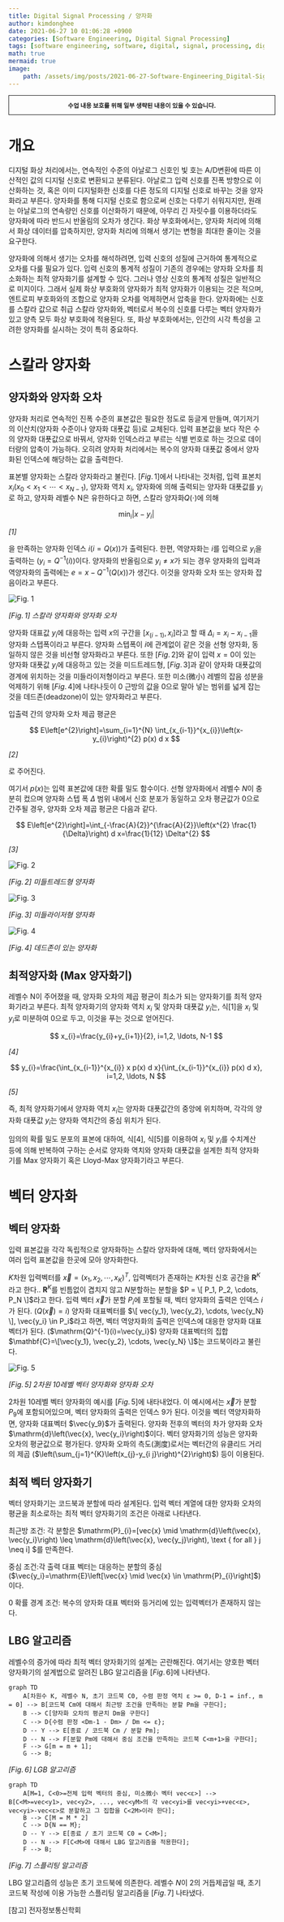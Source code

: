 ```yaml
---
title: Digital Signal Processing / 양자화
author: kimdonghee
date: 2021-06-27 10 01:06:28 +0900
categories: [Software Engineering, Digital Signal Processing]
tags: [software engineering, software, digital, signal, processing, digital signal processing, quantization]
math: true
mermaid: true
image:
    path: /assets/img/posts/2021-06-27-Software-Engineering_Digital-Signal-Processing_양자화/preview.jpg
---
```


<div style="border:1px solid; padding:10px; margin-bottom: 20px; width: 100%; text-align: center;">
<b style="font-size: 0.85em;">수업 내용 보호를 위해 일부 생략된 내용이 있을 수 있습니다.</b><br>
</div>

# **개요**

디지털 화상 처리에서는, 연속적인 수준의 아날로그 신호인 빛 호는 A/D변환에 따른 이산적인 값의 디지털 신호로 변환되고 분류된다. 아날로그 입력 신호를 진폭 방향으로 이산화하는 것, 혹은 이미 디지털화한 신호를 다른 정도의 디지털 신호로 바꾸는 것을 양자화라고 부른다. 양자화를 통해 디지털 신호로 함으로써 신호는 다루기 쉬워지지만, 원래는 아날로그의 연속량인 신호를 이산화하기 때문에, 아무리 긴 자릿수를 이용하더라도 양자화에 따라 반드시 반올림의 오차가 생긴다. 화상 부호화에서는, 양자화 처리에 의해서 화상 데이터를 압축하지만, 양자화 처리에 의해서 생기는 변형을 최대한 줄이는 것을 요구한다.

양자화에 의해서 생기는 오차를 해석하려면, 입력 신호의 성질에 근거하여 통계적으로 오차를 다룰 필요가 있다. 입력 신호의 통계적 성질이 기존의 경우에는 양자화 오차를 최소화하는 최적 양자화기를 설계할 수 있다. 그러나 영상 신호의 통계적 성질은 일반적으로 미지이다. 그래서 실제 화상 부호화의 양자화가 최적 양자화가 이용되는 것은 적으며, 엔트로피 부호화와의 조합으로 양자화 오차를 억제하면서 압축을 한다. 양자화에는 신호를 스칼라 값으로 취급 스칼라 양자화와, 벡터로서 복수의 신호를 다루는 벡터 양자화가 있고 양측 모두 화상 부호화에 적용된다. 또, 화상 부호화에서는, 인간의 시각 특성을 고려한 양자화를 실시하는 것이 특히 중요하다.

# **스칼라 양자화**

## **양자화와 양자화 오차**

양자화 처리로 연속적인 진폭 수준의 표본값은 필요한 정도로 둥글게 만들며, 여기저기의 이산치(양자화 수준이나 양자화 대푯값 등)로 교체된다. 입력 표본값을 보다 작은 수의 양자화 대푯값으로 바꿔서, 양자화 인덱스라고 부르는 식별 번호로 하는 것으로 데이터량의 압축이 가능하다. 오히려 양자화 처리에서는 복수의 양자화 대푯값 중에서 양자화된 인덱스에 해당하는 값을 출력한다.

표본별 양자화는 스칼라 양자화라고 불린다. $[Fig.\,1]$에서 나타내는 것처럼, 입력 표본치 $x_{i}\left(x_{0} < x_{1} < \cdots < x_{N-1}\right)$, 양자화 역치 $x_i$, 양자화에 의해 출력되는 양자화 대푯값를 $y_i$로 하고, 양자화 레벨수 N은 유한하다고 하면, 스칼라 양자화$Q(\cdot)$에 의해

$$
\min _{i}\left|x-y_{i}\right|
$$

*$[1]$*

을 만족하는 양자화 인덱스 $i(i=Q(x))$가 출력된다. 한편, 역양자화는 $i$를 입력으로 $y_i$을 출력하는 $\left(y_{i}=Q^{-1}(i)\right)$이다. 양자화의 반올림으로 $y_{i} \neq x$가 되는 경우 양자화의 입력과 역양자화의 출력에는 $e=x-Q^{-1}(Q(x))$가 생긴다. 이것을 양자화 오차 또는 양자화 잡음이라고 부른다.

![Fig. 1](/assets/img/posts/2021-06-27-Software-Engineering_Digital-Signal-Processing_양자화/fig_1.png)

*$[Fig.\,1]$ 스칼라 양자화와 양자화 오차*

양자화 대표값 $y_i$에 대응하는 입력 $x$의 구간을 $[x_(i-1), x_i]$라고 할 때 $\Delta_{i}=x_{i}-x_{i-1}$을 양자화 스텝폭이라고 부른다. 양자화 스텝폭이 $i$에 관계없이 같은 것을 선형 양자화, 동일하지 않은 것을 비선형 양자화라고 부른다. 또한 $[Fig.\,2]$와 같이 입력 $x = 0$이 있는 양자화 대푯값 $y_i$에 대응하고 있는 것을 미드트레드형, $[Fig.\,3]$과 같이 양자화 대푯값의 경계에 위치하는 것을 미들라이저형이라고 부른다. 또한 미소(微小) 레벨의 잡음 성분을 억제하기 위해 $[Fig.\,4]$에 나타나듯이 0 근방의 값을 0으로 말아 넣는 범위를 넓게 잡는 것을 데드존(deadzone)이 있는 양자화라고 부른다.

입출력 간의 양자화 오차 제곱 평균은

$$
E\left[e^{2}\right]=\sum_{i=1}^{N} \int_{x_{i-1}}^{x_{i}}\left(x-y_{i}\right)^{2} p(x) d x
$$

*$[2]$*

로 주어진다.

여기서 $p(x)$는 입력 표본값에 대한 확률 밀도 함수이다. 선형 양자화에서 레벨수 $N$이 충분히 컸으며 양자화 스텝 폭 $\Delta$ 범위 내에서 신호 분포가 동일하고 오차 평균값가 0으로 간주될 경우, 양자화 오차 제곱 평균은 다음과 같다.

$$
E\left[e^{2}\right]=\int_{-\frac{A}{2}}^{\frac{A}{2}}\left(x^{2} \frac{1}{\Delta}\right) d x=\frac{1}{12} \Delta^{2}
$$

*$[3]$*

![Fig. 2](/assets/img/posts/2021-06-27-Software-Engineering_Digital-Signal-Processing_양자화/fig_2.png)

*$[Fig.\,2]$ 미들트레드형 양자화*

![Fig. 3](/assets/img/posts/2021-06-27-Software-Engineering_Digital-Signal-Processing_양자화/fig_3.png)

*$[Fig.\,3]$ 미들라이저형 양자화*

![Fig. 4](/assets/img/posts/2021-06-27-Software-Engineering_Digital-Signal-Processing_양자화/fig_4.png)

*$[Fig.\,4]$ 데드존이 있는 양자화*

## **최적양자화 (Max 양자화기)**

레벨수 N이 주어졌을 때, 양자화 오차의 제곱 평균이 최소가 되는 양자화기를 최적 양자화기라고 부른다. 최적 양자화기의 양자화 역치 $x_i$ 및 양자화 대푯값 $y_i$는, 식$[1]$을 $x_i$ 및 $y_i$로 미분하여 0으로 두고, 이것을 푸는 것으로 얻어진다.

$$
x_{i}=\frac{y_{i}+y_{i+1}}{2}, i=1,2, \ldots, N-1
$$

*$[4]$*

$$
y_{i}=\frac{\int_{x_{i-1}}^{x_{i}} x p(x) d x}{\int_{x_{i-1}}^{x_{i}} p(x) d x}, i=1,2, \ldots, N
$$

*$[5]$*

즉, 최적 양자화기에서 양자화 역치 $x_i$는 양자화 대푯값간의 중앙에 위치하며, 각각의 양자화 대푯값 $y_i$는 양자화 역치간의 중심 위치가 된다.

임의의 확률 밀도 분포의 표본에 대하여, 식$[4]$, 식$[5]$를 이용하여 $x_i$ 및 $y_i$를 수치계산 등에 의해 반복하여 구하는 순서로 양자화 역치와 양자화 대푯값을 설계한 최적 양자화기를 Max 양자화기 혹은 Lloyd-Max 양자화기라고 부른다.

# **벡터 양자화**

## **벡터 양자화**

입력 표본값을 각각 독립적으로 양자화하는 스칼라 양자화에 대해, 벡터 양자화에서는 여러 입력 표본값을 한곳에 모아 양자화한다.

$K$차원 입력벡터를 $\vec{x}=\left(x_{1}, x_{2}, \cdots, x_{K}\right)^{T}$, 입력벡터가 존재하는 $K$차원 신호 공간을 $\mathbf{R}^{K}$라고 한다.. $\mathbf{R}^{K}$를 빈틈없이 겹치지 않고 $N$분할하는 분할을 $P = \[ P_1, P_2, \cdots, P_N \]$라고 한다. 입력 벡터 $\vec{x}$가 분할 $P_i$에 포할될 때, 벡터 양자화의 출력은 인덱스 $i$가 된다. ($Q(\vec{x})=i$) 양자화 대표벡터를 $\[ vec{y_1}, \vec{y_2}, \cdots, \vec{y_N} \], \vec{y_i} \in P_i$라고 하면, 벡터 역양자화의 출력은 인덱스에 대응한 양자화 대표벡터가 된다. ($\mathrm{Q}^{-1}(i)=\vec{y_i}$) 양자화 대표벡터의 집합 $\mathbf{C}=\[\vec{y_1}, \vec{y_2}, \cdots, \vec{y_N} \]$는 코드북이라고 불린다.

![Fig. 5](/assets/img/posts/2021-06-27-Software-Engineering_Digital-Signal-Processing_양자화/fig_5.png)

*$[Fig.\,5]$ 2차원 10레벨 벡터 양자화와 양자화 오차*

2차원 10레벨 벡터 양자화의 예시를 $[Fig.\,5]$에 내타내었다. 이 예시에서는 $\vec{x}$가 분할 $P_9$에 포함되어있으며, 벡터 양자화의 출력은 인덱스 9가 된다. 이것을 벡터 역양자화하면, 양자화 대표벡터 $\vec{y_9}$가 출력된다. 양자화 전후의 벡터의 차가 양자화 오차 $\mathrm{d}\left(\vec{x}, \vec{y_i}\right)$이다. 벡터 양자화기의 성능은 양자화 오차의 평균값으로 평가된다. 양자화 오파의 측도(測度)로서는 벡터간의 유클리드 거리의 제곱 ($\left(\sum_{j=1}^{K}\left(x_{j}-y_{i j}\right)^{2}\right)$) 등이 이용된다.

## **최적 벡터 양자화기**

벡터 양자화기는 코드북과 분할에 따라 설계된다. 입력 벡터 계열에 대한 양자화 오차의 평균을 최소로하는 최적 벡터 양자화기의 조건은 아래로 나타낸다.

최근방 조건: 각 분할은 $\mathrm{P}_{i}=\[vec{x} \mid \mathrm{d}\left(\vec{x}, \vec{y_i}\right) \leq \mathrm{d}\left(\vec{x}, \vec{y_j}\right), \text { for all } j \neq i\]
$를 만족한다.

중심 조건:각 출력 대표 벡터는 대응하는 분할의 중심 ($\vec{y_i}=\mathrm{E}\left[\vec{x} \mid \vec{x} \in \mathrm{P}_{i}\right]$)이다.

0 확률 경계 조건: 복수의 양자화 대표 벡터와 등거리에 있는 입력벡터가 존재하지 않는다.

## **LBG 알고리즘**

레벨수의 증가에 따라 최적 벡터 양자화기의 설계는 곤란해진다. 여기서는 양호한 벡터 양자화기의 설계법으로 알려진 LBG 알고리즘을 $[Fig.\,6]$에 나타낸다.

```mermaid
graph TD
    A[차원수 K, 레벨수 N, 초기 코드북 C0, 수렴 판정 역치 ε >= 0, D-1 = inf., m = 0] --> B[코드북 Cm에 대해서 최근방 조건을 만족하는 분할 Pm을 구한다];
    B --> C[양자화 오차의 평균치 Dm을 구한다] 
    C --> D{수렴 판정 <Dm-1 - Dm> / Dm <= ε};
    D -- Y --> E[종료 / 코드북 Cm / 분할 Pm];
    D -- N --> F[분할 Pm에 대해서 중심 조건을 만족하는 코드북 C<m+1>을 구한다];
    F --> G[m = m + 1];
    G --> B;
```

*$[Fig.\,6]$ LGB 알고리즘*

```mermaid
graph TD
    A[M=1, C<0>=전체 입력 벡터의 중심, 미소微小 벡터 vec<ε>] --> B[C<M>=vec<y1>, vec<y2>, ..., vec<yM>의 각 vec<yi>를 vec<yi>+vec<ε>, vec<yi>-vec<ε>로 분할하고 그 집합을 C<2M>이라 한다];
    B --> C[M = M * 2] 
    C --> D{N == M};
    D -- Y --> E[종료 / 초기 코드북 C0 = C<M>];
    D -- N --> F[C<M>에 대해서 LBG 알고리즘을 적용한다];
    F --> B;
```

*$[Fig.\,7]$ 스플리팅 알고리즘*

LBG 알고리즘의 성능은 초기 코드북에 의존한다. 레벨수 $N$이 2의 거듭제곱일 때, 초기 코드북 작성에 이용 가능한 스플리팅 알고리즘을 $[Fig.\,7]$ 나타냈다.

[참고] 전자정보통신학회